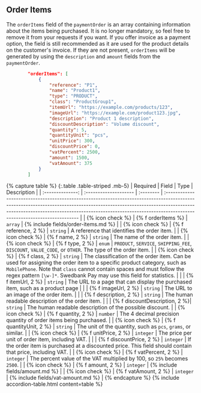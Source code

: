 ## Order Items

The `orderItems` field of the `paymentOrder` is an array containing information
about the items being purchased. It is no longer mandatory, so feel free to
remove it from your requests if you want. If you offer invoice as a payment
option, the field is still recommended as it are used for the product details on
the customer's invoice. If they are not present, `orderItems` will be generated
by using the `description` and `amount` fields from the `paymentOrder`.

```json
        "orderItems": [
            {
                "reference": "P1",
                "name": "Product1",
                "type": "PRODUCT",
                "class": "ProductGroup1",
                "itemUrl": "https://example.com/products/123",
                "imageUrl": "https://example.com/product123.jpg",
                "description": "Product 1 description",
                "discountDescription": "Volume discount",
                "quantity": 5,
                "quantityUnit": "pcs",
                "unitPrice": 300,
                "discountPrice": 0,
                "vatPercent": 2500,
                "amount": 1500,
                "vatAmount": 375
            }
        ]
```

{% capture table %}
{:.table .table-striped .mb-5}
|     Required     | Field                 | Type      | Description                                                                                                                                                                                                                                                                           |
| :--------------: | :-------------------- | :-------- | :------------------------------------------------------------------------------------------------------------------------------------------------------------------------------------------------------------------------------------------------------------------------------------ |
| {% icon check %} | {% f orderItems %}               | `array`      | {% include fields/order-items.md %}                                                                                                                                                                                                                                                            |
| {% icon check %} | {% f reference, 2 %}          | `string`  | A reference that identifies the order item.                                                                                                                                                                                                                                           |
| {% icon check %} | {% f name, 2 %}               | `string`  | The name of the order item.                                                                                                                                                                                                                                                           |
| {% icon check %} | {% f type, 2 %}               | `enum`    | `PRODUCT`, `SERVICE`, `SHIPPING_FEE`, `DISCOUNT`, `VALUE_CODE`, or `OTHER`. The type of the order item.                                                                                                                                                                               |
| {% icon check %} | {% f class, 2 %}              | `string`  | The classification of the order item. Can be used for assigning the order item to a specific product category, such as `MobilePhone`. Note that `class` cannot contain spaces and must follow the regex pattern `[\w-]*`. Swedbank Pay may use this field for statistics. |
|                  | {% f itemUrl, 2 %}           | `string`  | The URL to a page that can display the purchased item, such as a product page                                                                                                                                                                                                         |
|                  | {% f imageUrl, 2 %}          | `string`  | The URL to an image of the order item.                                                                                                                                                                                                                                                |
|                  | {% f description, 2 %}       | `string`  | The human readable description of the order item.                                                                                                                                                                                                                                     |
|                  | {% f discountDescription, 2 %}| `string`  | The human readable description of the possible discount.                                                                                                                                                                                                                              |
| {% icon check %} | {% f quantity, 2 %}         | `number` | The 4 decimal precision quantity of order items being purchased.                                                                                                                                                                                                                      |
| {% icon check %} | {% f quantityUnit, 2 %}       | `string`  | The unit of the quantity, such as `pcs`, `grams`, or similar.                                                                                                                                                                                                                         |
| {% icon check %} | {% f unitPrice, 2 %}        | `integer` | The price per unit of order item, including VAT.                                                                                                                                                                                                                                      |
|                  | {% f discountPrice, 2 %}    | `integer` | If the order item is purchased at a discounted price. This field should contain that price, including VAT.                                                                                                                                                                            |
| {% icon check %} | {% f vatPercent, 2 %}        | `integer` | The percent value of the VAT multiplied by 100, so `25%` becomes `2500`.                                                                                                                                                                                                              |
| {% icon check %} | {% f amount, 2 %}            | `integer` | {% include fields/amount.md %}                                                                                                                                                                                                                                             |
| {% icon check %} | {% f vatAmount, 2 %}          | `integer` | {% include fields/vat-amount.md %}                                                                                                                                                                                                                                          |
{% endcapture %}
{% include accordion-table.html content=table %}

[payment-order-capture]: /old-implementations/checkout-v2/capture

